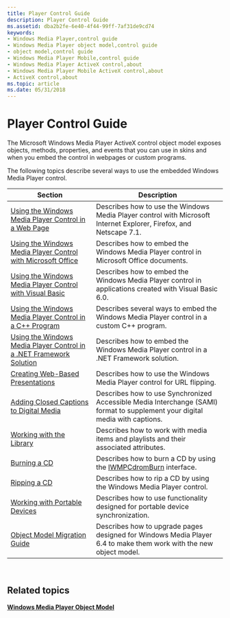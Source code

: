 ```yaml
---
title: Player Control Guide
description: Player Control Guide
ms.assetid: dba2b2fe-6e40-4f44-99ff-7af31de9cd74
keywords:
- Windows Media Player,control guide
- Windows Media Player object model,control guide
- object model,control guide
- Windows Media Player Mobile,control guide
- Windows Media Player ActiveX control,about
- Windows Media Player Mobile ActiveX control,about
- ActiveX control,about
ms.topic: article
ms.date: 05/31/2018
---
```


# Player Control Guide

The Microsoft Windows Media Player ActiveX control object model exposes objects, methods, properties, and events that you can use in skins and when you embed the control in webpages or custom programs.

The following topics describe several ways to use the embedded Windows Media Player control.



| Section                                                                                                                                        | Description                                                                                                                  |
|------------------------------------------------------------------------------------------------------------------------------------------------|------------------------------------------------------------------------------------------------------------------------------|
| [Using the Windows Media Player Control in a Web Page](using-the-windows-media-player-control-in-a-web-page.md)                               | Describes how to use the Windows Media Player control with Microsoft Internet Explorer, Firefox, and Netscape 7.1.           |
| [Using the Windows Media Player Control with Microsoft Office](using-the-windows-media-player-control-with-microsoft-office.md)               | Describes how to embed the Windows Media Player control in Microsoft Office documents.                                       |
| [Using the Windows Media Player Control with Visual Basic](using-the-windows-media-player-control-with-visual-basic.md)                       | Describes how to embed the Windows Media Player control in applications created with Visual Basic 6.0.                       |
| [Using the Windows Media Player Control in a C++ Program](using-the-windows-media-player-control-in-a-c---program.md)                         | Describes several ways to embed the Windows Media Player control in a custom C++ program.                                    |
| [Using the Windows Media Player Control in a .NET Framework Solution](using-the-windows-media-player-control-in-a--net-framework-solution.md) | Describes how to embed the Windows Media Player control in a .NET Framework solution.                                        |
| [Creating Web-Based Presentations](creating-web-based-presentations.md)                                                                       | Describes how to use the Windows Media Player control for URL flipping.                                                      |
| [Adding Closed Captions to Digital Media](adding-closed-captions-to-digital-media.md)                                                         | Describes how to use Synchronized Accessible Media Interchange (SAMI) format to supplement your digital media with captions. |
| [Working with the Library](working-with-the-library.md)                                                                                       | Describes how to work with media items and playlists and their associated attributes.                                        |
| [Burning a CD](burning-a-cd.md)                                                                                                               | Describes how to burn a CD by using the [IWMPCdromBurn](/windows/desktop/api/wmp/nn-wmp-iwmpcdromburn) interface.                                        |
| [Ripping a CD](ripping-a-cd.md)                                                                                                               | Describes how to rip a CD by using the Windows Media Player control.                                                         |
| [Working with Portable Devices](working-with-portable-devices.md)                                                                             | Describes how to use functionality designed for portable device synchronization.                                             |
| [Object Model Migration Guide](object-model-migration-guide.md)                                                                               | Describes how to upgrade pages designed for Windows Media Player 6.4 to make them work with the new object model.            |



 

## Related topics

<dl> <dt>

[**Windows Media Player Object Model**](windows-media-player-object-model.md)
</dt> </dl>

 

 




